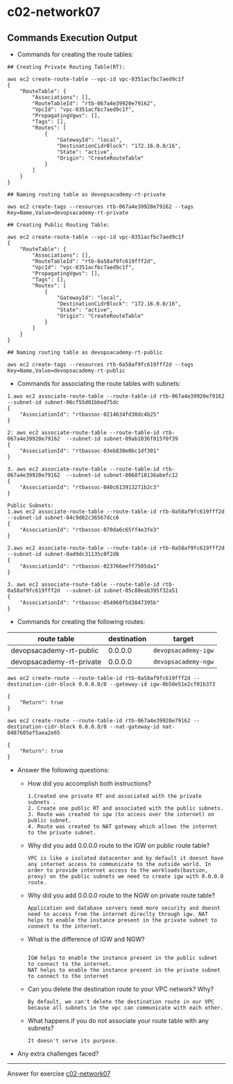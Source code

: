 # c02-network07

## Commands Execution Output

- Commands for creating the route tables:
```
## Creating Private Routing Table(RT):

aws ec2 create-route-table --vpc-id vpc-0351acfbc7aed9c1f
{
    "RouteTable": {
        "Associations": [], 
        "RouteTableId": "rtb-067a4e39920e79162", 
        "VpcId": "vpc-0351acfbc7aed9c1f", 
        "PropagatingVgws": [], 
        "Tags": [], 
        "Routes": [
            {
                "GatewayId": "local", 
                "DestinationCidrBlock": "172.16.0.0/16", 
                "State": "active", 
                "Origin": "CreateRouteTable"
            }
        ]
    }
}

## Naming routing table as devopsacademy-rt-private

aws ec2 create-tags --resources rtb-067a4e39920e79162 --tags Key=Name,Value=devopsacademy-rt-private

## Creating Public Routing Table:

aws ec2 create-route-table --vpc-id vpc-0351acfbc7aed9c1f
{
    "RouteTable": {
        "Associations": [], 
        "RouteTableId": "rtb-0a58af9fc619fff2d", 
        "VpcId": "vpc-0351acfbc7aed9c1f", 
        "PropagatingVgws": [], 
        "Tags": [], 
        "Routes": [
            {
                "GatewayId": "local", 
                "DestinationCidrBlock": "172.16.0.0/16", 
                "State": "active", 
                "Origin": "CreateRouteTable"
            }
        ]
    }
}

## Naming routing table as devopsacademy-rt-public

aws ec2 create-tags --resources rtb-0a58af9fc619fff2d --tags Key=Name,Value=devopsacademy-rt-public
```

- Commands for associating the route tables with subnets:
```
1.aws ec2 associate-route-table --route-table-id rtb-067a4e39920e79162  --subnet-id subnet-06cf55d01bbed75dc
{
    "AssociationId": "rtbassoc-0214634fd30dc4b25"
}

2: aws ec2 associate-route-table --route-table-id rtb-067a4e39920e79162  --subnet-id subnet-09ab1036f015f0f39
{
    "AssociationId": "rtbassoc-03eb830e0bc1df301"
}

3. aws ec2 associate-route-table --route-table-id rtb-067a4e39920e79162  --subnet-id subnet-0068f18136abefc12
{
    "AssociationId": "rtbassoc-040c613913271b2c3"
}

Public Subnets: 
1.aws ec2 associate-route-table --route-table-id rtb-0a58af9fc619fff2d  --subnet-id subnet-04c9d82c36567dcc6
{
    "AssociationId": "rtbassoc-070da6c65ff4e3fe3"
}

2.aws ec2 associate-route-table --route-table-id rtb-0a58af9fc619fff2d  --subnet-id subnet-0ad9dc31135c0f2d8
{
    "AssociationId": "rtbassoc-023766eeff7505da1"
}

3. aws ec2 associate-route-table --route-table-id rtb-0a58af9fc619fff2d  --subnet-id subnet-05c88eab395f32a51
{
    "AssociationId": "rtbassoc-054060f5d3847395b"
}

```

- Commands for creating the following routes:

|route table|destination|target|
|-|-|-|
|devopsacademy-rt-public|0.0.0.0|`devopsacademy-igw`|
|devopsacademy-rt-private|0.0.0.0|`devopsacademy-ngw`|

```
aws ec2 create-route --route-table-id rtb-0a58af9fc619fff2d --destination-cidr-block 0.0.0.0/0 --gateway-id igw-0b50e51e2cf01b373

{
    "Return": true
}

aws ec2 create-route --route-table-id rtb-067a4e39920e79162 --destination-cidr-block 0.0.0.0/0 --nat-gateway-id nat-0487605ef5aea2e65

{
    "Return": true
}
```

- Answer the following questions:
  - How did you accomplish both instructions?
    ```
    1.Created one private RT and associated with the private subnets .
    2. Create one public RT and associated with the public subnets. 
    3. Route was created to igw (to access over the internet) on public subnet.
    4. Route was created to NAT gateway which allows the internet to the private subnet.

    ```

  - Why did you add 0.0.0.0 route to the IGW on public route table?
    ```
    VPC is like a isolated datacenter and by default it doesnt have any internet access to communicate to the outside world. In order to provide internet access to the workloads(bastion, proxy) on the public subnets we need to create igw with 0.0.0.0 route. 
    ```

  - Why did you add 0.0.0.0 route to the NGW on private route table?
    ```
    Application and database servers need more security and doesnt need to access from the internet direclty through igw. NAT helps to enable the instance present in the private subnet to connect to the internet.  
    ```
    
  - What is the difference of IGW and NGW?
    ```
    
    IGW helps to enable the instance present in the public subnet to connect to the internet.
    NAT helps to enable the instance present in the private subnet to connect to the internet
    ```
    
  - Can you delete the destination route to your VPC network? Why?
    ```
    By default, we can't delete the destination route in our VPC because all subnets in the vpc can communicate with each other. 
    
  - What happens if you do not associate your route table with any subnets?
    ```
    It doesn't serve its purpose.
    ```


- Any extra challenges faced?


<!-- Don't change anything below this point-->
***
Answer for exercise [c02-network07](https://github.com/devopsacademyau/academy/blob/477b00517edd51ed2e46038ec310d324a0d3f252/classes/02class/exercises/c02-network07/README.md)